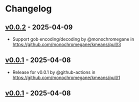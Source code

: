 # Changelog

## [v0.0.2](https://github.com/monochromegane/kmeans/compare/v0.0.1...v0.0.2) - 2025-04-09
- Support gob encoding/decoding by @monochromegane in https://github.com/monochromegane/kmeans/pull/3

## [v0.0.1](https://github.com/monochromegane/kmeans/commits/v0.0.1) - 2025-04-08
- Release for v0.0.1 by @github-actions in https://github.com/monochromegane/kmeans/pull/1

## [v0.0.1](https://github.com/monochromegane/kmeans/commits/v0.0.1) - 2025-04-08
